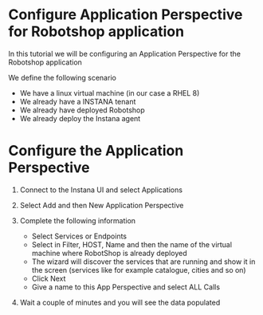 # Configure Application Perspective for Robotshop application

In this tutorial we will be configuring an Application Perspective for the Robotshop application

We define the following scenario
- We have a linux virtual machine (in our case a RHEL 8)
- We already have a INSTANA tenant
- We already have deployed Robotshop
- We already deploy the Instana agent

Configure the Application Perspective
=

1. Connect to the Instana UI and select Applications

2. Select Add and then New Application Perspective

3. Complete the following information
    - Select Services or Endpoints
    - Select in Filter, HOST, Name and then the name of the virtual machine where RobotShop is already deployed
    - The wizard will discover the services that are running and show it in the screen (services like for example catalogue, cities and so on)
    - Click Next
    - Give a name to this App Perspective and select ALL Calls 

4. Wait a couple of minutes and you will see the data populated 
